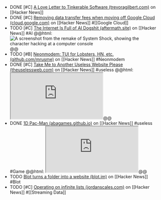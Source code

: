 - DONE [#C] [A Love Letter to Tinkerable Software (trevoragilbert.com)](https://news.ycombinator.com/item?id=38961262) on [[Hacker News]]
- DONE [#C] [Removing data transfer fees when moving off Google Cloud (cloud.google.com)](https://news.ycombinator.com/item?id=38953846) on [[Hacker News]] #[[Google Cloud]]
- TODO [#C] [The Internet Is Full of AI Dogshit (aftermath.site)](https://news.ycombinator.com/item?id=38952526) on [[Hacker News]] #AI
  @@html: <img src="https://lede-admin.aftermath.site/wp-content/uploads/sites/55/2023/11/04_Hack.png?w=1920" alt="A screenshot from the remake of System Shock, showing the character hacking at a computer console" class="article-cover" />@@
- TODO [#B] [Neonmodem: TUI for Lobsters, HN, etc. (github.com/mrusme)](https://news.ycombinator.com/item?id=38951983) on [[Hacker News]]
  #Neonmodem
- DONE [#C] [Take Me to Another Useless Website Please (theuselessweb.com)](https://news.ycombinator.com/item?id=32435256) on [[Hacker News]] #useless
  @@html: <iframe src="https://theuselessweb.com/" class="browser-tab invert"></iframe>@@
- DONE [1D Pac-Man (abagames.github.io)](https://news.ycombinator.com/item?id=38845510) on [[Hacker News]] #useless #Game
  @@html: <iframe src="https://abagames.github.io/crisp-game-lib-11-games/?pakupaku" class="browser-tab"></iframe>@@
- TODO [Blot turns a folder into a website (blot.im)](https://news.ycombinator.com/item?id=38809145) on [[Hacker News]] #Blot
- TODO [#C] [Operating on infinite lists (jordanscales.com)](https://news.ycombinator.com/item?id=39002041) on [[Hacker News]] #[[Streaming Data]]